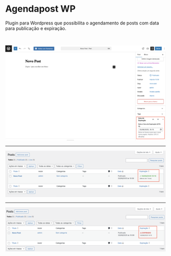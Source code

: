 # Agendapost WP
Plugin para Wordpress que possibilita o agendamento de posts com data para publicação e expiração.

<br>

<p align="left">
  <img src="https://github.com/leonardossdelfino/agendapost-wp/blob/main/images/program_post.png" width="1000">
</p>

---

<p align="left">
  <img src="https://github.com/leonardossdelfino/agendapost-wp/blob/main/images/post_valid.png" width="1000">
</p>

---

<p align="left">
  <img src="https://github.com/leonardossdelfino/agendapost-wp/blob/main/images/post_expired.png" width="1000">
</p>
